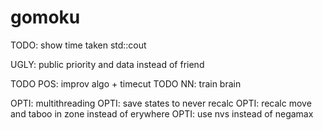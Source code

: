 # gomoku

TODO: show time taken
    std::cout

UGLY: public priority and data instead of friend

TODO POS: improv algo + timecut
TODO NN: train brain

OPTI: multithreading
OPTI: save states to never recalc
OPTI: recalc move and taboo in zone instead of erywhere
OPTI: use nvs instead of negamax